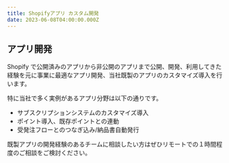```yaml
---
title: Shopifyアプリ カスタム開発
date: 2023-06-08T04:00:00.000Z
---
```


## アプリ開発

Shopify で公開済みのアプリから非公開のアプリまで公開、開発、利用してきた経験を元に事業に最適なアプリ開発、当社既製のアプリのカスタマイズ導入を行います。

特に当社で多く実例があるアプリ分野は以下の通りです。

- サブスクリプションシステムのカスタマイズ導入
- ポイント導入、既存ポイントとの連動
- 受発注フローとのつなぎ込み/納品書自動発行

既製アプリの開発経験のあるチームに相談したい方はぜひリモートでの１時間程度のご相談をご検討ください。
